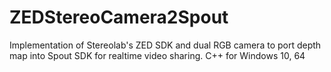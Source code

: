 # ZEDStereoCamera2Spout
Implementation of Stereolab's ZED SDK and dual RGB camera to port depth map into Spout SDK for realtime video sharing. C++ for Windows 10, 64
